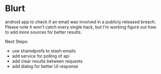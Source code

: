 # Blurt
android app to check if an email was involved in a publicly released breach. Please note it won't catch every single hack, but I'm working
figure out how to add more sources for better results.

Next Steps:
- use sharedprefs to stash emails
- add service for polling of api 
- add clear results between requests
- add dialog for better UI response 
